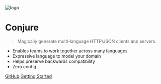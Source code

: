 ![logo](./docs/media/logo.png)

# Conjure 

> Magically generate multi-language HTTP/JSON clients and servers.


- Enables teams to work together across many languages
- Expressive language to model your domain 
- Helps preserve backwards compatibility 
- Zero config 

[GitHub](https://github.com/palantir/conjure/)
[Getting Started](#conjure)